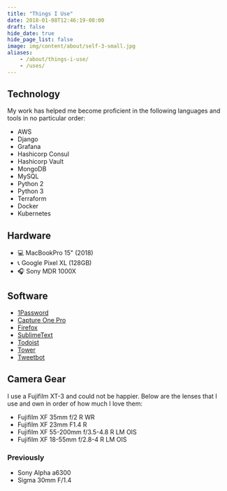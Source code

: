 ```yaml
---
title: "Things I Use"
date: 2018-01-08T12:46:19-08:00
draft: false
hide_date: true
hide_page_list: false
image: img/content/about/self-3-small.jpg
aliases:
    - /about/things-i-use/
    - /uses/
---
```


## Technology

My work has helped me become proficient in the following languages and tools in no particular order:

- AWS
- Django
- Grafana
- Hashicorp Consul
- Hashicorp Vault
- MongoDB
- MySQL
- Python 2
- Python 3
- Terraform
- Docker
- Kubernetes

## Hardware

- 💻 MacBookPro 15" (2018)
- 📞 Google Pixel XL (128GB)
- 🎧 Sony MDR 1000X

## Software

- [1Password](https://1password.com/)
- [Capture One Pro](https://www.captureone.com/en/products/pro)
- [Firefox](https://www.mozilla.org/en-US/firefox/)
- [SublimeText](https://www.sublimetext.com/)
- [Todoist](https://todoist.com/premium)
- [Tower](https://www.git-tower.com/mac/)
- [Tweetbot](https://tapbots.com/tweetbot/mac/)

## Camera Gear

I use a Fujifilm XT-3 and could not be happier. Below are the lenses that I use and own in order of how much I love them: 

- Fujifilm XF 35mm f/2 R WR
- Fujifilm XF 23mm F1.4 R
- Fujifilm XF 55-200mm f/3.5-4.8 R LM OIS
- Fujifilm XF 18-55mm f/2.8-4 R LM OIS

### Previously

- Sony Alpha a6300
- Sigma 30mm F/1.4
